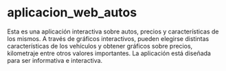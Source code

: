 # aplicacion_web_autos
Esta es una aplicación interactiva sobre autos, precios y características de los  mismos. 
A través de gráficos interactivos, pueden elegirse distintas características de los vehículos y obtener gráficos sobre precios, kilometraje entre otros valores importantes.
La aplicación está diseñada para ser informativa e interactiva.
